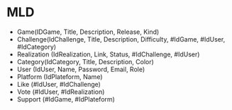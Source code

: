 # MLD

- Game(IDGame, Title, Description, Release, Kind)
- Challenge(IdChallenge, Title, Description, Difficulty, #IdGame, #IdUser,    #IdCategory)
- Realization (IdRealization, Link, Status, #IdChallenge, #IdUser)
- Category(IdCategory, Title, Description, Color)
- User (IdUser, Name, Password, Email, Role)
- Platform (IdPlateform, Name)
- Like (#IdUser, #IdChallenge)
- Vote (#IdUser, #IdRealization)
- Support (#IdGame, #IdPlateform)
